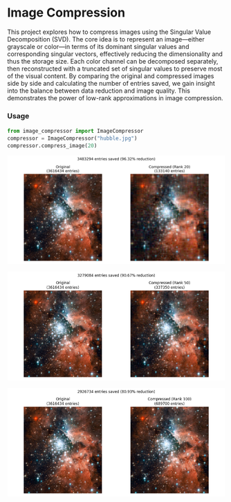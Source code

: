 # Image Compression

This project explores how to compress images using the Singular Value Decomposition (SVD). The core idea is to represent an image—either grayscale or color—in terms of its dominant singular values and corresponding singular vectors, effectively reducing the dimensionality and thus the storage size. Each color channel can be decomposed separately, then reconstructed with a truncated set of singular values to preserve most of the visual content. By comparing the original and compressed images side by side and calculating the number of entries saved, we gain insight into the balance between data reduction and image quality. This demonstrates the power of low-rank approximations in image compression.

### Usage

```python
from image_compressor import ImageCompressor
compressor = ImageCompressor("hubble.jpg")
compressor.compress_image(20)
```

![demo20](demo_20.png)

![demo50](demo_50.png)

![demo100](demo_100.png)
